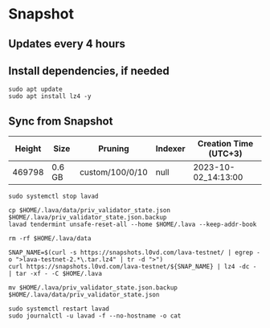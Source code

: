# Snapshot

## Updates every 4 hours

## Install dependencies, if needed
```
sudo apt update
sudo apt install lz4 -y
```

## Sync from Snapshot  
| Height  | Size | Pruning | Indexer | Creation Time (UTC+3) |
| --------- | --------- | --------- | --------- | --------- |
| 469798  | 0.6 GB  | custom/100/0/10 | null | 2023-10-02_14:13:00 |

```
sudo systemctl stop lavad

cp $HOME/.lava/data/priv_validator_state.json $HOME/.lava/priv_validator_state.json.backup
lavad tendermint unsafe-reset-all --home $HOME/.lava --keep-addr-book

rm -rf $HOME/.lava/data 

SNAP_NAME=$(curl -s https://snapshots.l0vd.com/lava-testnet/ | egrep -o ">lava-testnet-2.*\.tar.lz4" | tr -d ">")
curl https://snapshots.l0vd.com/lava-testnet/${SNAP_NAME} | lz4 -dc - | tar -xf - -C $HOME/.lava

mv $HOME/.lava/priv_validator_state.json.backup $HOME/.lava/data/priv_validator_state.json

sudo systemctl restart lavad
sudo journalctl -u lavad -f --no-hostname -o cat